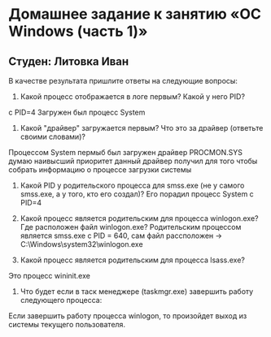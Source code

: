 # Домашнее задание к занятию «ОС Windows (часть 1)»

## Студен: Литовка Иван

В качестве результата пришлите ответы на следующие вопросы:
1. Какой процесс отображается в логе первым? Какой у него PID?

с PID=4 Загружен был процесс System  

1. Какой "драйвер" загружается первым? Что это за драйвер (ответьте своими словами)?  

Процессом System пермыб был загружен драйвер PROCMON.SYS думаю наивысший приоритет данный драйвер получил для того чтобы собрать информацию о процессе загрузки системы

1. Какой PID у родительского процесса для smss.exe (не у самого smss.exe, а у того, кто его создал)?
Его порадил процесс System с PID=4   

1. Какой процесс является родительским для процесса winlogon.exe? Где расположен файл winlogon.exe?
Родительским процессом является smss.exe c PID = 640, сам файл рассположен -> C:\Windows\system32\winlogon.exe   

1. Какой процесс является родительским для процесса lsass.exe?

Это процесс wininit.exe  


1. Что будет если в таск менеджере (taskmgr.exe) завершить работу следующего процесса:

Если завершить работу процесса winlogon, то произойдет выход из системы текущего пользователя.